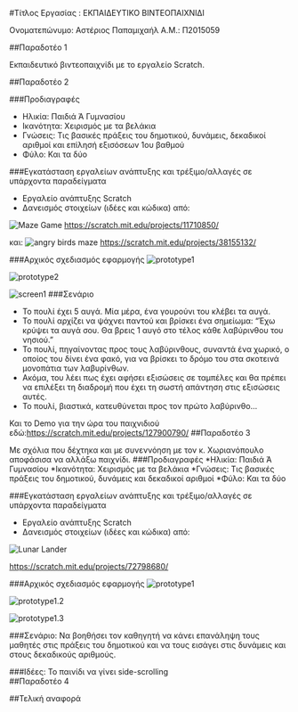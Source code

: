 #Τίτλος Εργασίας : ΕΚΠΑΙΔΕΥΤΙΚΟ ΒΙΝΤΕΟΠΑΙΧΝΙΔΙ

Ονοματεπώνυμο: Αστέριος Παπαμιχαήλ
Α.Μ.: Π2015059

##Παραδοτέο 1

Εκπαιδευτικό βιντεοπαιχνίδι με το εργαλείο Scratch.

##Παραδοτέο 2

###Προδιαγραφές
* Ηλικία:    Παιδιά Ά Γυμνασίου
* Ικανότητα: Χειρισμός με τα βελάκια
* Γνώσεις:   Τις βασικές πράξεις του δημοτικού, δυνάμεις, δεκαδικοί αριθμοί και επίλησή εξισόσεων 1ου βαθμού
* Φύλο:      Και τα δύο

###Εγκατάσταση εργαλείων ανάπτυξης και τρέξιμο/αλλαγές σε υπάρχοντα παραδείγματα
* Εργαλείο ανάπτυξης Scratch
* Δανεισμός στοιχείων (ιδέες και κώδικα) από:

![Maze Game](maze_game.png)
https://scratch.mit.edu/projects/11710850/ 

και: 
![angry birds maze](angry_birds_maze.png)
https://scratch.mit.edu/projects/38155132/

###Αρχικός σχεδιασμός εφαρμογής
![prototype1](Angry_Math_Maze_1.png)



![prototype2](Angry_Math_Maze_2.png)



![screen1](Angry_Math_Maze_3.png)
###Σενάριο
* Το πουλί έχει 5 αυγά. Μία μέρα, ένα γουρούνι του κλέβει τα αυγά. 
* Το πουλί αρχίζει να ψάχνει παντού και βρίσκει ένα σημείωμα: “Έχω κρύψει τα αυγά σου. Θα βρεις 1 αυγό στο τέλος κάθε λαβύρινθου του νησιού.”
* Το πουλί, πηγαίνοντας προς τους λαβύρινθους, συναντά ένα χωρικό, ο οποίος του δίνει ένα φακό, για να βρίσκει το δρόμο του στα σκοτεινά μονοπάτια των λαβυρίνθων.
* Ακόμα, του λέει πως έχει αφήσει εξισώσεις σε ταμπέλες και θα πρέπει να επιλέξει τη διαδρομή που έχει τη σωστή απάντηση στις εξισώσεις αυτές.
* Το πουλί, βιαστικά, κατευθύνεται προς τον πρώτο λαβύρινθο...

Και το Demo για την ώρα του παιχνιδιού εδώ:https://scratch.mit.edu/projects/127900790/
##Παραδοτέο 3

Με σχόλια που δέχτηκα και με συνεννόηση με τον  κ. Χωριανόπουλο αποφάσισα να αλλάξω παιχνίδι.
###Προδιαγραφές
*Ηλικία: Παιδιά Ά Γυμνασίου
*Ικανότητα: Χειρισμός με τα βελάκια
*Γνώσεις: Τις βασικές πράξεις του δημοτικού, δυνάμεις και δεκαδικοί αριθμοί
*Φύλο: Και τα δύο

###Εγκατάσταση εργαλείων ανάπτυξης και τρέξιμο/αλλαγές σε υπάρχοντα παραδείγματα
* Εργαλείο ανάπτυξης Scratch
* Δανεισμός στοιχείων (ιδέες και κώδικα) από:

![Lunar Lander](lunar_lander.png)

https://scratch.mit.edu/projects/72798680/

###Αρχικός σχεδιασμός εφαρμογής
![prototype1](moon_Lander1.png)



![prototype1.2](moon_Lander2.png)



![prototype1.3](moon_Lander3.png)


###Σενάριο:
Να βοηθήσει τον καθηγητή να κάνει επανάληψη τους μαθητές στις πράξεις του δημοτικού και να τους εισάγει στις δυνάμεις και  στους δεκαδικούς αριθμούς.

###Ιδέες:
Το παινίδι να γίνει side-scrolling  
##Παραδοτέο 4


##Τελική αναφορά

